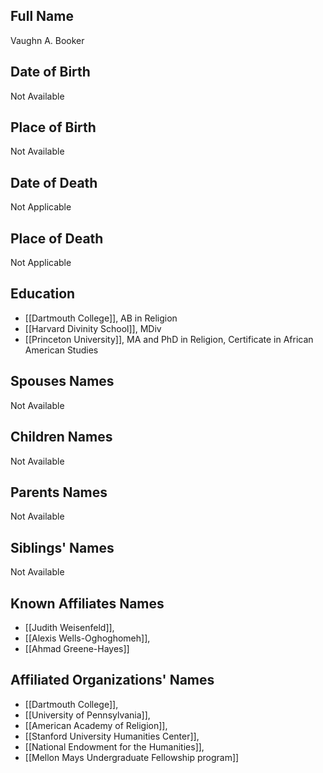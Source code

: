 ## Full Name

Vaughn A. Booker

## Date of Birth

Not Available

## Place of Birth

Not Available

## Date of Death

Not Applicable

## Place of Death

Not Applicable

## Education

- [[Dartmouth College]], AB in Religion
- [[Harvard Divinity School]], MDiv
- [[Princeton University]], MA and PhD in Religion, Certificate in African American Studies

## Spouses Names

Not Available

## Children Names

Not Available

## Parents Names

Not Available

## Siblings' Names

Not Available

## Known Affiliates Names

- [[Judith Weisenfeld]],
- [[Alexis Wells-Oghoghomeh]],
- [[Ahmad Greene-Hayes]]

## Affiliated Organizations' Names

- [[Dartmouth College]],
- [[University of Pennsylvania]],
- [[American Academy of Religion]],
- [[Stanford University Humanities Center]],
- [[National Endowment for the Humanities]],
- [[Mellon Mays Undergraduate Fellowship program]]